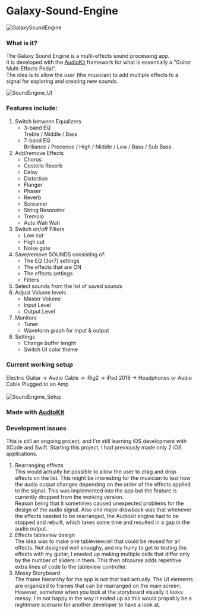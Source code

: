 # Galaxy-Sound-Engine

![GalaxySoundEngine](https://github.com/juhani-vainio/Galaxy-Sound-Engine/blob/master/SoundEngine/Assets.xcassets/AppIcon.appiconset/Icon-App-83.5x83.5%402x.png)

### What is it?
The Galaxy Sound Engine is a multi-effects sound processing app.</br>
It is developed with the [AudioKit](https://audiokit.io/) framework for what is essentially a "Guitar Multi-Effects Pedal".</br>
The idea is to allow the user (the musician) to add multiple effects to a signal for exploring and creating new sounds.</br>

![SoundEngine_UI](https://github.com/juhani-vainio/Galaxy-Sound-Engine/blob/master/SoundEngine_UI.PNG)

### Features include:
<ol>
<li>Switch between Equalizers 
  <ul>
    <li>3-band EQ</br>
    Treble / Middle / Bass
    </li>
    <li>7-band EQ</br>
    Brilliance / Precence / High / Middle / Low / Bass / Sub Bass 

  </ul>
  </li>
<li>Add/remove Effects
  <ul>
<li>Chorus</li>
<li>Costello Reverb</li>
<li>Delay</li>
<li>Distortion</li>
<li>Flanger</li>
<li>Phaser</li>
<li>Reverb</li>
<li>Screamer</li>
<li>String Resonator</li>
<li>Tremolo</li>
<li>Auto Wah Wah</li>
</ul>
  </li>
<li>Switch on/off Filters
  <ul>
  <li>Low cut</li>
   <li>High cut</li>
    <li>Noise gate</li>
  </ul>
  </li>
<li>Save/remove SOUNDS consisting of:
  <ul>
  <li>The EQ (3or7) settings</li>
   <li>The effects that are ON</li>
    <li>The effects settings</li>
    <li>Filters</li>
  </ul>
  </li>
<li>Select sounds from the list of saved sounds</li>
<li>Adjust Volume levels
  <ul>
  <li>Master Volume</li>
   <li>Input Level</li>
    <li>Output Level</li>
  </ul>
  </li>
<li>Monitors
  <ul>
    <li>Tuner</li>
    <li>Waveform graph for input & output</li>
  </ul>
  </li>
  <li>Settings
  <ul>
    <li>Change buffer lenght</li>
    <li>Switch UI color theme</li>
  </ul>
  </li>
</ol>

### Current working setup
Electric Guitar -> Audio Cable -> iRig2 -> iPad 2018 -> Headphones or Audio Cable Plugged to an Amp </br></br>
![SoundEngine_Setup](https://github.com/juhani-vainio/Galaxy-Sound-Engine/blob/master/Sound_Engine_Setup.jpg)

### Made with [AudioKit](https://audiokit.io/)


### Development issues
This is still an ongoing project, and I'm still learning iOS development with XCode and Swift. Starting this project, I had previously made only 2 iOS applications. </br>
<ol>
  <li>Rearranging effects</br>
  This would actually be possible to allow the user to drag and drop effects on the list. This might be interesting for the musician to test how the audio output changes depending on the order of the effects applied to the signal. This was implemented into the app but the feature is currently dropped from the working version.</br>
  Reason being that it sometimes caused unexpected problems for the design of the audio signal. Also one major drawback was that whenever the effects needed to be rearranged, the Audiokit engine had to be stopped and rebuilt, which takes some time and resulted in a gap in the audio output.
  </li>
  <li>Effects tableview design</br>
  The idea was to make one tableviewcell that could be reused for all effects. Not designed well enoughy, and my hurry to get to testing the effects with my guitar, I eneded up making multiple cells that differ only by the number of sliders in them. This then ofcourse adds repetitive extra lines of code to the tableview controller.
  </li>
  <li>Messy Storyboard</br>
  The frame hierarchy for the app is not that bad actually. The UI elements are organized to frames that can be rearranged on the main screen. However, somehow when you look at the storyboard visually it looks messy. I'm not happy in the way it ended up as this would propably be a nightmare scenario for another developer to have a look at. 
</li>
  </ol>
